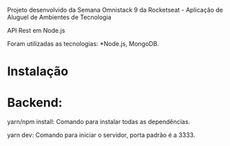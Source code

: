 Projeto desenvolvido da Semana Omnistack 9 da Rocketseat - Aplicação de Aluguel de Ambientes de Tecnologia

API Rest em Node.js

Foram utilizadas as tecnologias: 
  *Node.js, MongoDB.

# Instalação

# Backend:

yarn/npm install: Comando para instalar todas as dependências.

yarn dev: Comando para iniciar o servidor, porta padrão é a 3333.

